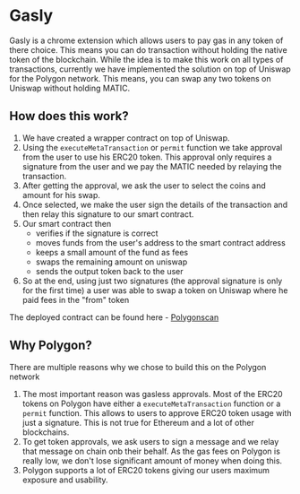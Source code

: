 # Gasly

Gasly is a chrome extension which allows users to pay gas in any token of there choice. This means you can do transaction without holding the native token of the blockchain. While the idea is to make this work on all types of transactions, currently we have implemented the solution on top of Uniswap for the Polygon network. This means, you can swap any two tokens on Uniswap without holding MATIC.

## How does this work?

1. We have created a wrapper contract on top of Uniswap. 
2. Using the `executeMetaTransaction` or `permit` function we take approval from the user to use his ERC20 token. This approval only requires a signature from the user and we pay the MATIC needed by relaying the transaction.
3. After getting the approval, we ask the user to select the coins and amount for his swap.
4. Once selected, we make the user sign the details of the transaction and then relay this signature to our smart contract.
5. Our smart contract then
    - verifies if the signature is correct
    - moves funds from the user's address to the smart contract address
    - keeps a small amount of the fund as fees
    - swaps the remaining amount on uniswap
    - sends the output token back to the user
6. So at the end, using just two signatures (the approval signature is only for the first time) a user was able to swap a token on Uniswap where he paid fees in the "from" token

The deployed contract can be found here - [Polygonscan](https://polygonscan.com/address/0x1EFE2DceF174E3c96D4B1648BDe72F90Ffa54D83)

## Why Polygon?

There are multiple reasons why we chose to build this on the Polygon network

1. The most important reason was gasless approvals. Most of the ERC20 tokens on Polygon have either a `executeMetaTransaction` function or a `permit` function. This allows to users to approve ERC20 token usage with just a signature. This is not true for Ethereum and a lot of other blockchains.
2. To get token approvals, we ask users to sign a message and we relay that message on chain onb their behalf. As the gas fees on Polygon is really low, we don't lose significant amount of money when doing this.
3. Polygon supports a lot of ERC20 tokens giving our users maximum exposure and usability.

